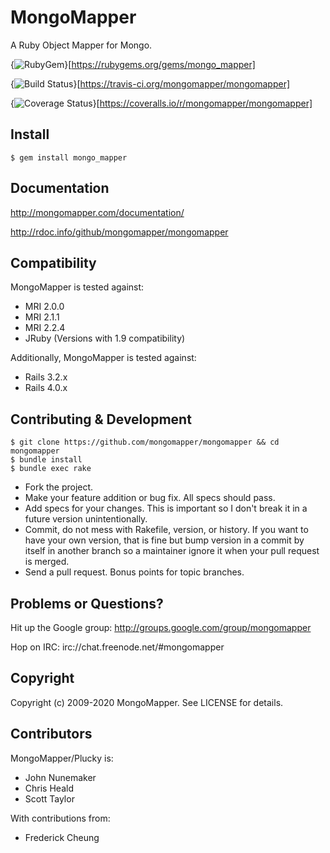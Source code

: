# MongoMapper

A Ruby Object Mapper for Mongo.

{<img src="https://badge.fury.io/rb/mongo_mapper.png" alt="RubyGem" />}[https://rubygems.org/gems/mongo_mapper]

{<img src="https://travis-ci.org/mongomapper/mongomapper.png?branch=master" alt="Build Status" />}[https://travis-ci.org/mongomapper/mongomapper]

{<img src="https://coveralls.io/repos/mongomapper/mongomapper/badge.png" alt="Coverage Status" />}[https://coveralls.io/r/mongomapper/mongomapper]

## Install

    $ gem install mongo_mapper

## Documentation

http://mongomapper.com/documentation/

http://rdoc.info/github/mongomapper/mongomapper

## Compatibility

MongoMapper is tested against:

* MRI 2.0.0
* MRI 2.1.1
* MRI 2.2.4
* JRuby (Versions with 1.9 compatibility)

Additionally, MongoMapper is tested against:

* Rails 3.2.x
* Rails 4.0.x

## Contributing & Development

    $ git clone https://github.com/mongomapper/mongomapper && cd mongomapper
    $ bundle install
    $ bundle exec rake

* Fork the project.
* Make your feature addition or bug fix. All specs should pass.
* Add specs for your changes. This is important so I don't break it in a future version unintentionally.
* Commit, do not mess with Rakefile, version, or history. If you want to have your own version, that is fine but bump version in a commit by itself in another branch so a maintainer ignore it when your pull request is merged.
* Send a pull request. Bonus points for topic branches.

## Problems or Questions?

Hit up the Google group: http://groups.google.com/group/mongomapper

Hop on IRC: irc://chat.freenode.net/#mongomapper

## Copyright

Copyright (c) 2009-2020 MongoMapper. See LICENSE for details.

## Contributors

MongoMapper/Plucky is:

* John Nunemaker
* Chris Heald
* Scott Taylor

With contributions from:

* Frederick Cheung
